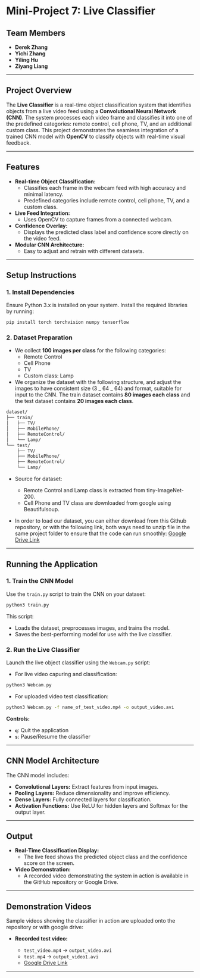 # Mini-Project 7: Live Classifier

## Team Members

- **Derek Zhang**
- **Yichi Zhang**
- **Yiling Hu**
- **Ziyang Liang**

---

## Project Overview

The **Live Classifier** is a real-time object classification system that identifies objects from a live video feed using a **Convolutional Neural Network (CNN)**. The system processes each video frame and classifies it into one of the predefined categories: remote control, cell phone, TV, and an additional custom class. This project demonstrates the seamless integration of a trained CNN model with **OpenCV** to classify objects with real-time visual feedback.

---

## Features

- **Real-time Object Classification:**
  - Classifies each frame in the webcam feed with high accuracy and minimal latency.
  - Predefined categories include remote control, cell phone, TV, and a custom class.
- **Live Feed Integration:**
  - Uses OpenCV to capture frames from a connected webcam.
- **Confidence Overlay:**
  - Displays the predicted class label and confidence score directly on the video feed.
- **Modular CNN Architecture:**
  - Easy to adjust and retrain with different datasets.

---

## Setup Instructions

### 1. Install Dependencies

Ensure Python 3.x is installed on your system. Install the required libraries by running:

```bash
pip install torch torchvision numpy tensorflow

```

### 2. Dataset Preparation

- We collect **100 images per class** for the following categories:
  - Remote Control
  - Cell Phone
  - TV
  - Custom class: Lamp
- We organize the dataset with the following structure, and adjust the images to have consistent size (3 _ 64 _ 64) and format, suitable for input to the CNN. The train dataset contains **80 images each class** and the test dataset contains **20 images each class**.

```bash
dataset/
├── train/
│   ├── TV/
│   ├── MobilePhone/
│   ├── RemoteControl/
│   └── Lamp/
└── test/
    ├── TV/
    ├── MobilePhone/
    ├── RemoteControl/
    └── Lamp/
```

- Source for dataset:

  - Remote Control and Lamp class is extracted from tiny-ImageNet-200.
  - Cell Phone and TV class are downloaded from google using Beautifulsoup.

- In order to load our dataset, you can either download from this Github repository, or with the following link, both ways need to unzip file in the same project folder to ensure that the code can
  run smoothly:
  [Google Drive Link](https://drive.google.com/file/d/1RsYVyk6gLYVfsw252bGxhKlMFoQ_Bc4d/view?usp=sharing)

---

## Running the Application

### 1. Train the CNN Model

Use the `train.py` script to train the CNN on your dataset:

```bash
python3 train.py

```

This script:

- Loads the dataset, preprocesses images, and trains the model.
- Saves the best-performing model for use with the live classifier.

### 2. Run the Live Classifier

Launch the live object classifier using the `Webcam.py` script:

- For live video capuring and classification:

```bash
python3 Webcam.py

```

- For uploaded video test classification:

```bash
python3 Webcam.py -f name_of_test_video.mp4 -o output_video.avi

```

**Controls:**

- **`q`**: Quit the application
- **`s`**: Pause/Resume the classifier

---

## CNN Model Architecture

The CNN model includes:

- **Convolutional Layers:** Extract features from input images.
- **Pooling Layers:** Reduce dimensionality and improve efficiency.
- **Dense Layers:** Fully connected layers for classification.
- **Activation Functions:** Use ReLU for hidden layers and Softmax for the output layer.

---

## Output

- **Real-Time Classification Display:**
  - The live feed shows the predicted object class and the confidence score on the screen.
- **Video Demonstration:**
  - A recorded video demonstrating the system in action is available in the GitHub repository or Google Drive.

---

## Demonstration Videos

Sample videos showing the classifier in action are uploaded onto the repository or with google drive:

- **Recorded test video:**

  - `test_video.mp4` → `output_video.avi`
  - `test.mp4` → `output_video1.avi`
  - [Google Drive Link]('???')

---
